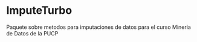 # ImputeTurbo
Paquete sobre metodos para imputaciones de datos para el curso Mineria de Datos de la PUCP 
